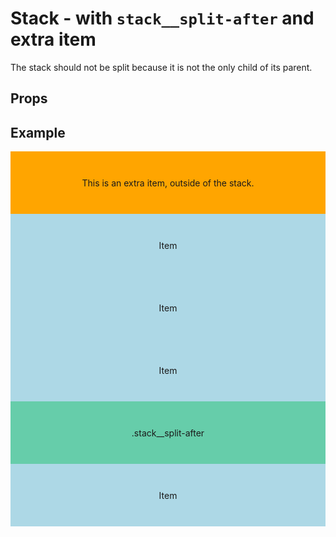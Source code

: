 <script lang="ts">
	import type { Space } from '$lib/types';
	import Stack from '$lib/Stack/index.svelte';
	import Sidebar from "$lib/Sidebar/index.svelte";
	import Cover from "$lib/Cover/index.svelte";
	import SqueezeContainer from '$lib/SqueezeContainer/index.svelte';
	import PropSelect from '$lib/PropSelect/index.svelte';

	import { space_options } from '../../preview-content/options';

	let stackSpace: Space = 'var(--s-1)';
</script>

<style>
	.item {
		display: flex;
		align-items: center;
		justify-content: center;
		width: 100%;
		max-width: none;
		height: 100px;
		background-color: lightblue;
	}

	.item--nested {
		background-color: pink;
	}

	.stack__split-after {
		background-color: mediumaquamarine;
	}

	.item-extra {
		background-color: orange;
	}

	.item-in-cover {
		background-color: coral;
		height: 100%;
	}

	.test-container {
		width: 100%;
		height: 100vh;
	}
</style>

# Stack - with `stack__split-after` and extra item

The stack should not be split because it is not the only child of its parent.

## Props

<PropSelect options={space_options} name="stackSpace" bind:value={stackSpace} />

## Example

<SqueezeContainer>
	<div class="test-container">
	<span class="item item-extra">This is an extra item, outside of the stack.</span>
		<Stack {stackSpace}>
			<span class="item">Item</span>
			<span class="item">Item</span>
			<span class="item">Item</span>
			<span class="item stack__split-after">.stack__split-after</span>
			<span class="item">Item</span>
		</Stack>
	</div>
</SqueezeContainer>
